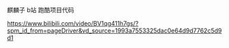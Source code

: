 麒麟子 b站 跑酷项目代码

https://www.bilibili.com/video/BV1qg411h7gs/?spm_id_from=pageDriver&vd_source=1993a7553325dac0e64d9d7762c5d9d1

